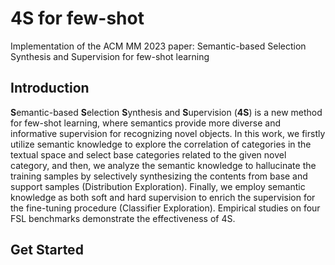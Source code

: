# 4S for few-shot
Implementation of the ACM MM 2023 paper: Semantic-based Selection Synthesis and Supervision for few-shot learning

## Introduction
**S**emantic-based **S**election **S**ynthesis and **S**upervision (**4S**) is a new method for few-shot learning, where semantics provide more diverse and informative supervision for recognizing novel objects. In this work, we firstly utilize semantic knowledge to explore the correlation of categories in the textual space and select base categories related to the given novel category, and then, we analyze the semantic knowledge to hallucinate the training samples by selectively synthesizing the contents from base and support samples (Distribution Exploration). Finally, we employ semantic knowledge as both soft and hard supervision to enrich the supervision for the fine-tuning procedure (Classifier Exploration). Empirical studies on four FSL benchmarks demonstrate the effectiveness of 4S.

## Get Started

